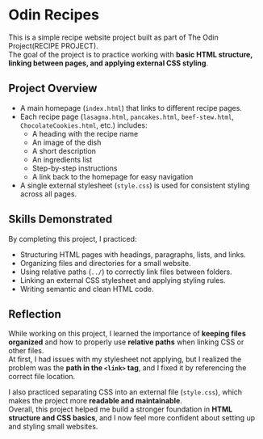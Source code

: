 # Odin Recipes

This is a simple recipe website project built as part of The Odin Project(RECIPE PROJECT).  
The goal of the project is to practice working with **basic HTML structure, linking between pages, and applying external CSS styling**.

## Project Overview
- A main homepage (`index.html`) that links to different recipe pages.
- Each recipe page (`lasagna.html`, `pancakes.html`, `beef-stew.html`, `ChocolateCookies.html`, etc.) includes:
  - A heading with the recipe name
  - An image of the dish
  - A short description
  - An ingredients list
  - Step-by-step instructions
  - A link back to the homepage for easy navigation
- A single external stylesheet (`style.css`) is used for consistent styling across all pages.

## Skills Demonstrated
By completing this project, I practiced:
- Structuring HTML pages with headings, paragraphs, lists, and links.
- Organizing files and directories for a small website.
- Using relative paths (`../`) to correctly link files between folders.
- Linking an external CSS stylesheet and applying styling rules.
- Writing semantic and clean HTML code.

## Reflection
While working on this project, I learned the importance of **keeping files organized** and how to properly use **relative paths** when linking CSS or other files.  
At first, I had issues with my stylesheet not applying, but I realized the problem was the **path in the `<link>` tag**, and I fixed it by referencing the correct file location.  

I also practiced separating CSS into an external file (`style.css`), which makes the project more **readable and maintainable**.  
Overall, this project helped me build a stronger foundation in **HTML structure and CSS basics**, and I now feel more confident about setting up and styling small websites.

